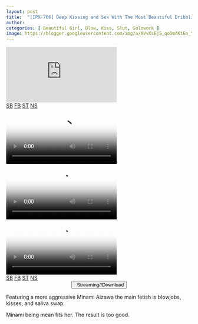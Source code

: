 ```yaml
---
layout: post
title:  "[IPX-766] Deep Kissing and Sex With The Most Beautiful Dribbling Spiteful Girl Minami Aizawa"
author: 
categories: [ Beautiful Girl, Blow, Kiss, Slut, Solowork ]
image: https://blogger.googleusercontent.com/img/a/AVvXsEjS_qoDmAKtEn_Y5x1vcP1G8gcqq-f5o4B6rYw7iWUUu8kwXu1U9fyddpY3WroN3u-udrjd18FOCWwQLgMXBnMFnmbafyOMRkDw4wiO21y-JAzTQRLtR330XHC8N3vMX9MWLNHLGDikFlDZyQjKfvju4lmK9DekFUle2tPRFneUaOFmqKZd8-_YettD=s16000
---
```


<div id='multitab-video'>
    <div id="movie-player">
        <iframe src="https://useos0hnkejv8iatujkq.larecontent.com/_dWGavXLgeiGri-_BRe87Q/1640031563/FxqdUPCaLYVjL3ga5LTIIIjOVML_4TGmwWI4VasrhM9sQvidQPj_J-q24V5UCpkh_t2lhuHv6o_RK7KG2WUsaVCs8Jh_eCHFvwoxd1o-SSxIhuM51yc4Si7hSNgIWrA4xy3HLLlxuSWNaHxpNaPCFAMOKYj1-tLcQnkpkSSF6-mzk-eaGfuZDRJ2Rar7K09Q/%5BReducing+Mosaic%5DIPX-766.mp4?dl=1" frameborder="0" webkitAllowFullScreen="" mozallowfullscreen="" allowFullScreen="" name="search_iframe"></iframe>
    </div>
    <div id="server-list">
        <div class="server-item" title="SERVER">
            <a href="https://fvs.io/redirector?token=NGJrOVdCR1NQakVGOVBoYWtKQzYwZ3RGeU5BWEpYbkJVRUV5dnI0WHRRSXNXZ09oN3c2SDR2Ui9ETjBsd0k5aXpENlpHaWdyWXJ1V3Q5Mk01MHlBSEwway9RdjNWeW5IRHZ4MHV0RnZiaGdWbFExakpEZ2l2YlJoUldnODJtOWhnaWFNRTlmTGNRVWRzNUI0TW0xQlIzYk9iTEphck9oY1ZRPT06aHhDTGY0VnEyNzF4UmNuYzlwRERjUT09rBSB" target="search_iframe">SB</a>
            <a href="https://fvs.io/redirector?token=NGJrOVdCR1NQakVGOVBoYWtKQzYwZ3RGeU5BWEpYbkJVRUV5dnI0WHRRSXNXZ09oN3c2SDR2Ui9ETjBsd0k5aXpENlpHaWdyWXJ1V3Q5Mk01MHlBSEwway9RdjNWeW5IRHZ4MHV0RnZiaGdWbFExakpEZ2l2YlJoUldnODJtOWhnaWFNRTlmTGNRVWRzNUI0TW0xQlIzYk9iTEphck9oY1ZRPT06aHhDTGY0VnEyNzF4UmNuYzlwRERjUT09rBSB" target="search_iframe">FB</a>
            <a href="https://fvs.io/redirector?token=NGJrOVdCR1NQakVGOVBoYWtKQzYwZ3RGeU5BWEpYbkJVRUV5dnI0WHRRSXNXZ09oN3c2SDR2Ui9ETjBsd0k5aXpENlpHaWdyWXJ1V3Q5Mk01MHlBSEwway9RdjNWeW5IRHZ4MHV0RnZiaGdWbFExakpEZ2l2YlJoUldnODJtOWhnaWFNRTlmTGNRVWRzNUI0TW0xQlIzYk9iTEphck9oY1ZRPT06aHhDTGY0VnEyNzF4UmNuYzlwRERjUT09rBSB" target="search_iframe">ST</a>
            <a href="https://useos0hnkejv8iatujkq.larecontent.com/_dWGavXLgeiGri-_BRe87Q/1640031563/FxqdUPCaLYVjL3ga5LTIIIjOVML_4TGmwWI4VasrhM9sQvidQPj_J-q24V5UCpkh_t2lhuHv6o_RK7KG2WUsaVCs8Jh_eCHFvwoxd1o-SSxIhuM51yc4Si7hSNgIWrA4xy3HLLlxuSWNaHxpNaPCFAMOKYj1-tLcQnkpkSSF6-mzk-eaGfuZDRJ2Rar7K09Q/%5BReducing+Mosaic%5DIPX-766.mp4?dl=1" target="search_iframe">NS</a>
        </div>


<video class='js-player' poster="https://blogger.googleusercontent.com/img/a/AVvXsEjS_qoDmAKtEn_Y5x1vcP1G8gcqq-f5o4B6rYw7iWUUu8kwXu1U9fyddpY3WroN3u-udrjd18FOCWwQLgMXBnMFnmbafyOMRkDw4wiO21y-JAzTQRLtR330XHC8N3vMX9MWLNHLGDikFlDZyQjKfvju4lmK9DekFUle2tPRFneUaOFmqKZd8-_YettD=s16000" controls playsinline>
  <source src="https://fvs.io/redirector?token=NGJrOVdCR1NQakVGOVBoYWtKQzYwZ3RGeU5BWEpYbkJVRUV5dnI0WHRRSXNXZ09oN3c2SDR2Ui9ETjBsd0k5aXpENlpHaWdyWXJ1V3Q5Mk01MHlBSEwway9RdjNWeW5IRHZ4MHV0RnZiaGdWbFExakpEZ2l2YlJoUldnODJtOWhnaWFNRTlmTGNRVWRzNUI0TW0xQlIzYk9iTEphck9oY1ZRPT06aHhDTGY0VnEyNzF4UmNuYzlwRERjUT09rBSB" type="video/mp4">
</video>

<video class='js-player' poster="https://blogger.googleusercontent.com/img/a/AVvXsEjS_qoDmAKtEn_Y5x1vcP1G8gcqq-f5o4B6rYw7iWUUu8kwXu1U9fyddpY3WroN3u-udrjd18FOCWwQLgMXBnMFnmbafyOMRkDw4wiO21y-JAzTQRLtR330XHC8N3vMX9MWLNHLGDikFlDZyQjKfvju4lmK9DekFUle2tPRFneUaOFmqKZd8-_YettD=s16000" controls playsinline>
  <source src="https://useos0hnkejv8iatujkq.larecontent.com/_dWGavXLgeiGri-_BRe87Q/1640031563/FxqdUPCaLYVjL3ga5LTIIIjOVML_4TGmwWI4VasrhM9sQvidQPj_J-q24V5UCpkh_t2lhuHv6o_RK7KG2WUsaVCs8Jh_eCHFvwoxd1o-SSxIhuM51yc4Si7hSNgIWrA4xy3HLLlxuSWNaHxpNaPCFAMOKYj1-tLcQnkpkSSF6-mzk-eaGfuZDRJ2Rar7K09Q/%5BReducing+Mosaic%5DIPX-766.mp4?dl=1" frameborder="0" webkitAllowFullScreen="" mozallowfullscreen="" allowFullScreen="" name="search_iframe" type="video/mp4">
</video>


<div id='multitab-video'>
    <div id="movie-player">
        <video class='js-player' poster="https://blogger.googleusercontent.com/img/a/AVvXsEjS_qoDmAKtEn_Y5x1vcP1G8gcqq-f5o4B6rYw7iWUUu8kwXu1U9fyddpY3WroN3u-udrjd18FOCWwQLgMXBnMFnmbafyOMRkDw4wiO21y-JAzTQRLtR330XHC8N3vMX9MWLNHLGDikFlDZyQjKfvju4lmK9DekFUle2tPRFneUaOFmqKZd8-_YettD=s16000" controls playsinline>
  <source src="https://fvs.io/redirector?token=NGJrOVdCR1NQakVGOVBoYWtKQzYwZ3RGeU5BWEpYbkJVRUV5dnI0WHRRSXNXZ09oN3c2SDR2Ui9ETjBsd0k5aXpENlpHaWdyWXJ1V3Q5Mk01MHlBSEwway9RdjNWeW5IRHZ4MHV0RnZiaGdWbFExakpEZ2l2YlJoUldnODJtOWhnaWFNRTlmTGNRVWRzNUI0TW0xQlIzYk9iTEphck9oY1ZRPT06aHhDTGY0VnEyNzF4UmNuYzlwRERjUT09rBSB" type="video/mp4">
</video>
    </div>
    <div id="server-list">
        <div class="server-item" title="SERVER">
            <a href="https://fvs.io/redirector?token=NGJrOVdCR1NQakVGOVBoYWtKQzYwZ3RGeU5BWEpYbkJVRUV5dnI0WHRRSXNXZ09oN3c2SDR2Ui9ETjBsd0k5aXpENlpHaWdyWXJ1V3Q5Mk01MHlBSEwway9RdjNWeW5IRHZ4MHV0RnZiaGdWbFExakpEZ2l2YlJoUldnODJtOWhnaWFNRTlmTGNRVWRzNUI0TW0xQlIzYk9iTEphck9oY1ZRPT06aHhDTGY0VnEyNzF4UmNuYzlwRERjUT09rBSB" target="search_iframe">SB</a>
            <a href="https://fvs.io/redirector?token=NGJrOVdCR1NQakVGOVBoYWtKQzYwZ3RGeU5BWEpYbkJVRUV5dnI0WHRRSXNXZ09oN3c2SDR2Ui9ETjBsd0k5aXpENlpHaWdyWXJ1V3Q5Mk01MHlBSEwway9RdjNWeW5IRHZ4MHV0RnZiaGdWbFExakpEZ2l2YlJoUldnODJtOWhnaWFNRTlmTGNRVWRzNUI0TW0xQlIzYk9iTEphck9oY1ZRPT06aHhDTGY0VnEyNzF4UmNuYzlwRERjUT09rBSB" target="search_iframe">FB</a>
            <a href="https://fvs.io/redirector?token=NGJrOVdCR1NQakVGOVBoYWtKQzYwZ3RGeU5BWEpYbkJVRUV5dnI0WHRRSXNXZ09oN3c2SDR2Ui9ETjBsd0k5aXpENlpHaWdyWXJ1V3Q5Mk01MHlBSEwway9RdjNWeW5IRHZ4MHV0RnZiaGdWbFExakpEZ2l2YlJoUldnODJtOWhnaWFNRTlmTGNRVWRzNUI0TW0xQlIzYk9iTEphck9oY1ZRPT06aHhDTGY0VnEyNzF4UmNuYzlwRERjUT09rBSB" target="search_iframe">ST</a>
            <a href="https://useos0hnkejv8iatujkq.larecontent.com/_dWGavXLgeiGri-_BRe87Q/1640031563/FxqdUPCaLYVjL3ga5LTIIIjOVML_4TGmwWI4VasrhM9sQvidQPj_J-q24V5UCpkh_t2lhuHv6o_RK7KG2WUsaVCs8Jh_eCHFvwoxd1o-SSxIhuM51yc4Si7hSNgIWrA4xy3HLLlxuSWNaHxpNaPCFAMOKYj1-tLcQnkpkSSF6-mzk-eaGfuZDRJ2Rar7K09Q/%5BReducing+Mosaic%5DIPX-766.mp4?dl=1" target="search_iframe">NS</a>
        </div>


<center>
<a href="/svr/ipx-766">
<button class="btn btn-outline-dark py-2 px-5 d-block w-100 show-comments"><i class="fa fa-external-link"></i> &nbsp; Streaming//Download</button>
</a>
</center>

Featuring a more aggressive Minami Aizawa the main fetish is blowjobs, kisses, and saliva swap.

Minami being mean fits her. The result is too good.
